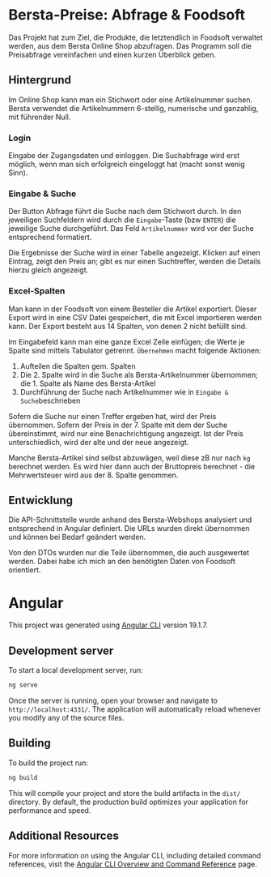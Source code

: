 # Bersta-Preise: Abfrage & Foodsoft 

Das Projekt hat zum Ziel, die Produkte, die letztendlich in Foodsoft verwaltet werden, aus dem Bersta Online Shop abzufragen. Das Programm soll die Preisabfrage vereinfachen und einen kurzen Überblick geben.

## Hintergrund 

Im Online Shop kann man ein Stichwort oder eine Artikelnummer suchen. Bersta verwendet die Artikelnummern 6-stellig, numerische und ganzahlig, mit führender Null.  

### Login

Eingabe der Zugangsdaten und einloggen. Die Suchabfrage wird erst möglich, wenn man sich erfolgreich eingeloggt hat (macht sonst wenig Sinn). 

### Eingabe & Suche 

Der Button Abfrage führt die Suche nach dem Stichwort durch. In den jeweiligen Suchfeldern wird durch die `Eingabe`-Taste (bzw `ENTER`) die jeweilige Suche durchgeführt. Das Feld `Artikelnummer` wird vor der Suche entsprechend formatiert.

Die Ergebnisse der Suche wird in einer Tabelle angezeigt. Klicken auf einen Eintrag, zeigt den Preis an; gibt es nur einen Suchtreffer, werden die Details hierzu gleich angezeigt. 

### Excel-Spalten 

Man kann in der Foodsoft von einem Besteller die Artikel exportiert. Dieser Export wird in eine CSV Datei gespeichert, die mit Excel importieren werden kann. Der Export besteht aus 14 Spalten, von denen 2 nicht befüllt sind. 

Im Eingabefeld kann man eine ganze Excel Zeile einfügen; die Werte je Spalte sind mittels Tabulator getrennt. `Übernehmen` macht folgende Aktionen:

1. Aufteilen die Spalten gem. Spalten 
2. Die 2. Spalte wird in die Suche als Bersta-Artikelnummer übernommen; die 1. Spalte als Name des Bersta-Artikel
3. Durchführung der Suche nach Artikelnummer wie in `Eingabe & Suche`beschrieben 

Sofern die Suche nur einen Treffer ergeben hat, wird der Preis übernommen. Sofern der Preis in der 7. Spalte mit dem der Suche übereinstimmt, wird nur eine Benachrichtigung angezeigt. Ist der Preis unterschiedlich, wird der alte und der neue angezeigt. 

Manche Bersta-Artikel sind selbst abzuwägen, weil diese zB nur nach `kg` berechnet werden. Es wird hier dann auch der Bruttopreis berechnet - die Mehrwertsteuer wird aus der 8. Spalte genommen. 

## Entwicklung 

Die API-Schnittstelle wurde anhand des Bersta-Webshops analysiert und entsprechend in Angular definiert. Die URLs wurden direkt übernommen und können bei Bedarf geändert werden. 

Von den DTOs wurden nur die Teile übernommen, die auch ausgewertet werden. Dabei habe ich mich an den benötigten Daten von Foodsoft orientiert.

# Angular

This project was generated using [Angular CLI](https://github.com/angular/angular-cli) version 19.1.7.

## Development server

To start a local development server, run:

```bash
ng serve
```

Once the server is running, open your browser and navigate to `http://localhost:4331/`. The application will automatically reload whenever you modify any of the source files.

## Building

To build the project run:

```bash
ng build
```

This will compile your project and store the build artifacts in the `dist/` directory. By default, the production build optimizes your application for performance and speed.



## Additional Resources

For more information on using the Angular CLI, including detailed command references, visit the [Angular CLI Overview and Command Reference](https://angular.dev/tools/cli) page.
